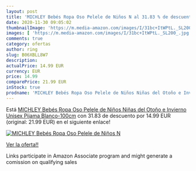 ```yaml
---
layout: post
title: 'MICHLEY Bebés Ropa Oso Pelele de Niños N al 31.83 % de descuento'
date: 2020-11-30 09:05:02
thumbnailImage: 'https://m.media-amazon.com/images/I/31bc+ItWPtL._SL200_.jpg'
images: [ 'https://m.media-amazon.com/images/I/31bc+ItWPtL._SL200_.jpg' ]
comments: true
category: ofertas
author: ring
slug: B06XBLL8W7
description:
actualPrice: 14.99 EUR
currency: EUR
price: 14.99
comparePrice: 21.99 EUR
inStock: true
prodname: 'MICHLEY Bebés Ropa Oso Pelele de Niños Niñas del Otoño e Invierno Unisex Pijama Blanco-100cm'
---
```


Está [MICHLEY Bebés Ropa Oso Pelele de Niños Niñas del Otoño e Invierno Unisex Pijama Blanco-100cm](https://www.amazon.es/dp/B06XBLL8W7/?tag=tolees-21) con 31.83 de descuento por 14.99 EUR (original: 21.99 EUR) en el siguiente enlace!

[![MICHLEY Bebés Ropa Oso Pelele de Niños N](https://m.media-amazon.com/images/I/31bc+ItWPtL._SL200_.jpg)](https://www.amazon.es/dp/B06XBLL8W7/?tag=tolees-21)

[Ver la oferta!!](https://www.amazon.es/dp/B06XBLL8W7/?tag=tolees-21)

Links participate in Amazon Associate program and might generate a comission on qualifying sales


